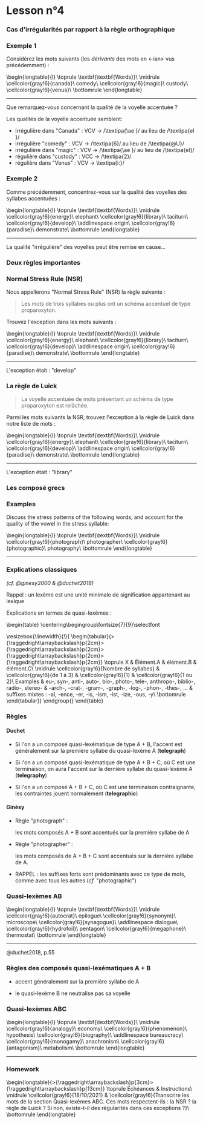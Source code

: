 # Lesson n°4



### Cas d'irrégularités par rapport à la règle orthographique

### Exemple 1

Considérez les mots suivants (les *dérivants* des mots en <-ian> vus précédemment) :


 
\begin{longtable}{l}
\toprule
\textbf{\textbf{Words}}\\
\midrule
\cellcolor{gray!6}{canada}\\
comedy\\
\cellcolor{gray!6}{magic}\\
custody\\
\cellcolor{gray!6}{venus}\\
\bottomrule
\end{longtable} 

---

Que remarquez-vous concernant la qualité de la voyelle accentuée ?



Les qualités de la voyelle accentuée semblent:
 
* irrégulière dans "Canada" : VCV $\rightarrow$ /\textipa{\ae }/ au lieu de /\textipa{eI
  }/ 
* irrégulière "comedy" : VCV $\rightarrow$  /\textipa{6}/ au lieu de /\textipa{@U}/ 
* irrégulière dans "magic" : VCV $\rightarrow$  /\textipa{\ae }/ au lieu de /\textipa{eI}/ 
* régulière dans "custody" : VCC $\rightarrow$  /\textipa{2}/ 
* régulière dans "Venus" : VCV $\rightarrow$  \textipa{i:}/ 
 


### Exemple 2

Comme précédemment,  concentrez-vous sur la qualité des voyelles des syllabes accentuées :

 
\begin{longtable}{l}
\toprule
\textbf{\textbf{Words}}\\
\midrule
\cellcolor{gray!6}{energy}\\
elephant\\
\cellcolor{gray!6}{library}\\
taciturn\\
\cellcolor{gray!6}{develop}\\
\addlinespace
origin\\
\cellcolor{gray!6}{paradise}\\
demonstrate\\
\bottomrule
\end{longtable} 

---

La qualité "irrégulière" des voyelles peut être remise en cause...


 
### Deux règles importantes

### Normal Stress Rule (NSR)

Nous appellerons "Normal Stress Rule" (NSR) la règle suivante :

> Les mots de trois syllabes ou plus ont un schéma accentuel de type proparoxyton.



Trouvez l'exception dans les mots suivants :
 

 
\begin{longtable}{l}
\toprule
\textbf{\textbf{Words}}\\
\midrule
\cellcolor{gray!6}{energy}\\
elephant\\
\cellcolor{gray!6}{library}\\
taciturn\\
\cellcolor{gray!6}{develop}\\
\addlinespace
origin\\
\cellcolor{gray!6}{paradise}\\
demonstrate\\
\bottomrule
\end{longtable} 

---



L'exception était : "develop"
 


### La règle de Luick

> La voyelle accentuée de mots présentant un schéma de type proparoxyton est relâchée.



Parmi les mots suivants la NSR, trouvez l'exception à la règle de Luick dans notre liste de mots :
 

 
\begin{longtable}{l}
\toprule
\textbf{\textbf{Words}}\\
\midrule
\cellcolor{gray!6}{energy}\\
elephant\\
\cellcolor{gray!6}{library}\\
taciturn\\
\cellcolor{gray!6}{develop}\\
\addlinespace
origin\\
\cellcolor{gray!6}{paradise}\\
demonstrate\\
\bottomrule
\end{longtable} 

---



L'exception était : "library"



### Les composé grecs

### Examples

Discuss the stress patterns of the following words, and account for the quality of the 
vowel in the stress syllable:


 
\begin{longtable}{l}
\toprule
\textbf{\textbf{Words}}\\
\midrule
\cellcolor{gray!6}{photograph}\\
photographer\\
\cellcolor{gray!6}{photographic}\\
photography\\
\bottomrule
\end{longtable} 

---



### Explications classiques 

*(cf. @ginesy2000 & @duchet2018)*

Rappel : un lexème est une unité minimale de signification appartenant au lexique

Explications en termes de quasi-lexèmes :



\begin{table}
\centering\begingroup\fontsize{7}{9}\selectfont

\resizebox{\linewidth}{!}{
\begin{tabular}{>{\raggedright\arraybackslash}p{2cm}>{\raggedright\arraybackslash}p{2cm}>{\raggedright\arraybackslash}p{2cm}>{\raggedright\arraybackslash}p{2cm}}
\toprule
X & Élément.A & élément.B & élément.C\\
\midrule
\cellcolor{gray!6}{Nombre de syllabes} & \cellcolor{gray!6}{de 1 à 3} & \cellcolor{gray!6}{1} & \cellcolor{gray!6}{1 ou 2}\\
Examples & eu-, syn-, anti-, auto-, bio-, photo-, tele-, anthropo-, biblio-, radio-, stereo- & -arch-, -crat-, -gram-, -graph-, -log-, -phon-, -thes-, ... & suffixes mixtes : -al, -ence, -er, -is, -ism, -ist, -ize, -ous, -y\\
\bottomrule
\end{tabular}}
\endgroup{}
\end{table}



### Règles 

#### Duchet

* Si l'on a un composé quasi-lexématique de type A + B, l'accent est généralement sur la première syllabe du quasi-lexème A (**telegraph**)

* Si l'on a un composé quasi-lexématique de type A + B + C, où C est une terminaison, on aura l'accent sur la dernière syllabe du quasi-lexème A (**telegraphy**)

* Si l'on a un composé A + B + C, où C est une terminaison contraignante, les contraintes jouent normalement (**telegraphic**)



#### Ginésy

* Règle "photograph" :

  les mots composés A + B sont accentués sur la première syllabe de A

* Règle "photographer" :

  les mots composés de A + B + C sont accentués sur la dernière syllabe de A.

* RAPPEL : les suffixes forts sont prédominants avec ce type de mots, comme avec tous les autres (*cf.* "photographic")



### Quasi-lexèmes AB


 
\begin{longtable}{l}
\toprule
\textbf{\textbf{Words}}\\
\midrule
\cellcolor{gray!6}{autocrat}\\
epilogue\\
\cellcolor{gray!6}{synonym}\\
microscope\\
\cellcolor{gray!6}{synagogue}\\
\addlinespace
dialogue\\
\cellcolor{gray!6}{hydrofoil}\\
pentagon\\
\cellcolor{gray!6}{megaphone}\\
thermostat\\
\bottomrule
\end{longtable} 

---



@duchet2018, p.55

### Règles des composés quasi-lexématiques A + B

* accent généralement sur la première syllabe de A

* le quasi-lexème B ne neutralise pas sa voyelle



### Quasi-lexèmes ABC


 
\begin{longtable}{l}
\toprule
\textbf{\textbf{Words}}\\
\midrule
\cellcolor{gray!6}{analogy}\\
economy\\
\cellcolor{gray!6}{phenomenon}\\
hypothesis\\
\cellcolor{gray!6}{biography}\\
\addlinespace
bureaucracy\\
\cellcolor{gray!6}{monogamy}\\
anachronism\\
\cellcolor{gray!6}{antagonism}\\
metabolism\\
\bottomrule
\end{longtable} 

---

### Homework


\begin{longtable}{>{\raggedright\arraybackslash}p{3cm}>{\raggedright\arraybackslash}p{13cm}}
\toprule
Échéances & Instructions\\
\midrule
\cellcolor{gray!6}{18/10/2021} & \cellcolor{gray!6}{Transcrire les mots de la section Quasi-lexèmes ABC. Ces mots respectent-ils : la NSR ? la règle de Luick ? Si non, existe-t-il des régularités dans ces exceptions ?}\\
\bottomrule
\end{longtable}
